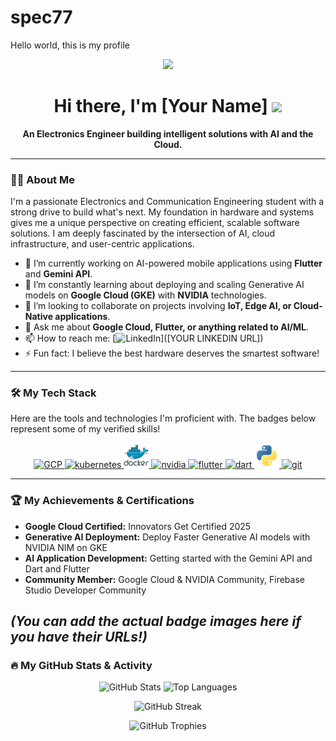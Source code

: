 # spec77
Hello world, this is my profile
<div id="header" align="center">
  <img src="https://media.giphy.com/media/M9gbBd9nbDrOTu1Mqx/giphy.gif" width="100"/>
  <h1>
    Hi there, I'm [Your Name]
    <img src="https://media.giphy.com/media/hvRJCLFzcasrR4ia7z/giphy.gif" width="30px"/>
  </h1>
  <p align="center">
    <strong>An Electronics Engineer building intelligent solutions with AI and the Cloud.</strong>
  </p>
</div>

---

### 👨‍💻 About Me

I'm a passionate Electronics and Communication Engineering student with a strong drive to build what's next. My foundation in hardware and systems gives me a unique perspective on creating efficient, scalable software solutions. I am deeply fascinated by the intersection of AI, cloud infrastructure, and user-centric applications.

- 🔭 I’m currently working on AI-powered mobile applications using **Flutter** and **Gemini API**.
- 🌱 I’m constantly learning about deploying and scaling Generative AI models on **Google Cloud (GKE)** with **NVIDIA** technologies.
- 🤝 I’m looking to collaborate on projects involving **IoT, Edge AI, or Cloud-Native applications**.
- 💬 Ask me about **Google Cloud, Flutter, or anything related to AI/ML**.
- 📫 How to reach me: [![LinkedIn](https://img.shields.io/badge/LinkedIn-0077B5?style=for-the-badge&logo=linkedin&logoColor=white)]([YOUR LINKEDIN URL])
- ⚡ Fun fact: I believe the best hardware deserves the smartest software!

---

### 🛠️ My Tech Stack

Here are the tools and technologies I'm proficient with. The badges below represent some of my verified skills!

<p align="center">
  <a href="https://cloud.google.com" target="_blank" rel="noreferrer"> <img src="https://www.vectorlogo.zone/logos/google_cloud/google_cloud-icon.svg" alt="GCP" width="40" height="40"/> </a>
  <a href="https://kubernetes.io" target="_blank" rel="noreferrer"> <img src="https://www.vectorlogo.zone/logos/kubernetes/kubernetes-icon.svg" alt="kubernetes" width="40" height="40"/> </a>
  <a href="https://www.docker.com/" target="_blank" rel="noreferrer"> <img src="https://raw.githubusercontent.com/devicons/devicon/master/icons/docker/docker-original-wordmark.svg" alt="docker" width="40" height="40"/> </a>
  <a href="https://www.nvidia.com/en-in/ai-data-science/" target="_blank" rel="noreferrer"> <img src="https://raw.githubusercontent.com/devicons/devicon/master/icons/nvidia/nvidia-original-wordmark.svg" alt="nvidia" width="40" height="40"/> </a>
  <a href="https://flutter.dev" target="_blank" rel="noreferrer"> <img src="https://www.vectorlogo.zone/logos/flutterio/flutterio-icon.svg" alt="flutter" width="40" height="40"/> </a>
  <a href="https://dart.dev" target="_blank" rel="noreferrer"> <img src="https://www.vectorlogo.zone/logos/dartlang/dartlang-icon.svg" alt="dart" width="40" height="40"/> </a>
  <a href="https://www.python.org" target="_blank" rel="noreferrer"> <img src="https://raw.githubusercontent.com/devicons/devicon/master/icons/python/python-original.svg" alt="python" width="40" height="40"/> </a>
  <a href="https://git-scm.com/" target="_blank" rel="noreferrer"> <img src="https://www.vectorlogo.zone/logos/git-scm/git-scm-icon.svg" alt="git" width="40" height="40"/> </a>
</p>

---

### 🏆 My Achievements & Certifications

* **Google Cloud Certified:** Innovators Get Certified 2025
* **Generative AI Deployment:** Deploy Faster Generative AI models with NVIDIA NIM on GKE
* **AI Application Development:** Getting started with the Gemini API and Dart and Flutter
* **Community Member:** Google Cloud & NVIDIA Community, Firebase Studio Developer Community

*(You can add the actual badge images here if you have their URLs!)*
---

### 🔥 My GitHub Stats & Activity

<p align="center">
  <img src="https://github-readme-stats.vercel.app/api?username=[YOUR GITHUB USERNAME]&show_icons=true&theme=dracula&include_all_commits=true&count_private=true" alt="GitHub Stats" />
  <img src="https://github-readme-stats.vercel.app/api/top-langs/?username=[YOUR GITHUB USERNAME]&layout=compact&theme=dracula" alt="Top Languages" />
</p>

<p align="center">
  <img src="https://github-readme-streak-stats.herokuapp.com/?user=[YOUR GITHUB USERNAME]&theme=dracula" alt="GitHub Streak" />
</p>

<p align="center">
  <img src="https://github-profile-trophy.vercel.app/?username=[YOUR GITHUB USERNAME]&theme=dracula&column=7" alt="GitHub Trophies" />
</p>

